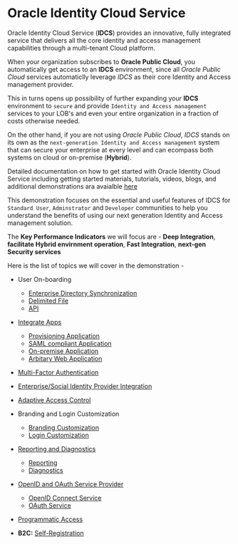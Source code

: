 # Oracle Identity Cloud Service

Oracle Identity Cloud Service (**IDCS**) provides an innovative, fully integrated service that delivers all the core identity and access management capabilities through a multi-tenant Cloud platform. 

When your organization subscribes to **Oracle Public Cloud**, you automatically get access to an **IDCS** environment, since all *Oracle Public Cloud* services automaticlly leverage *IDCS* as their core Identity and Access management provider.

This in turns opens up possibility of further expanding your **IDCS** environment to `secure` and provide `Identity and Access management` services to your LOB's and even your entire organization in a fraction of costs otherwise needed.

On the other hand, if you are not using *Oracle Public Cloud*, *IDCS* stands on its own as the `next-generation Identity and Access management` system that can secure your enterprise at every level and can ecompass both systems on cloud or on-premise (**Hybrid**). 

Detailed documentation on how to get started with Oracle Identity Cloud Service including getting started materials, tutorials, videos, blogs, and additional demonstrations ara avaialble [here](https://docs.oracle.com/en/cloud/paas/identity-cloud/index.html)

This demonstration focuses on the essential and useful features of IDCS for `Standard User`, `Adminstrator` and `Developer` communities to help you understand the benefits of using our next generation Identity and Access management solution.

The **Key Performance Indicators** we will focus are - **Deep Integration**, **facilitate Hybrid envirnment operation**, **Fast Integration**, **next-gen Security services**


Here is the list of topics we will cover in the demonstration -

* User On-boarding 
	* [Enterprise Directory Synchronization]()
	* [Delimited File]()
	* [API]()

* [Integrate Apps]() 
	* [Provisioning Application]()
	* [SAML compliant Application]()
	* [On-premise Application]()
	* [Arbitary Web Application]()

* [Multi-Factor Authentication]()

* [Enterprise/Social Identity Provider Integration]()

* [Adaptive Access Control]()

* Branding and Login Customization

	* [Branding Customization]()
	* [Login Customization]()

* [Reporting and Diagnostics]()

	* [Reporting]()
	* [Diagnostics]()

* [OpenID and OAuth Service Provider]()

	* [OpenID Connect Service]()
	* [OAuth Service]()

* [Programmatic Access]()

* **B2C:** [Self-Registration]()
	